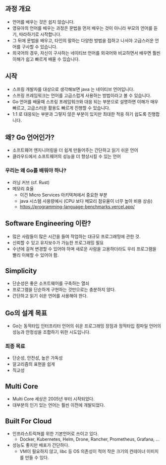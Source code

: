 ## 과정 개요
* 언어를 배우는 것은 쉽지 않습니다. 
* 영유아의 언어를 배우는 과정은 문법을 먼저 배우는 것이 아니라 부모의 언어를 듣기, 따라하기로 시작합니다. 
* 그 뒤에 문법을 배우고, 타인의 말하는 다양한 방법을 접하고 나서야 고급스러운 언어를 구사할 수 있습니다. 
* 외국어의 경우, 자신이 구사하는 네이티브 언어를 외국어와 비교하면서 배우면 훨씬 이해가 쉽고 빠르게 배울 수 있습니다. 

## 시작 
* 스프링 개발자를 대상으로 생각해보면 java 는 네이티브 언어입니다. 
* 스프링 프레임워크는 언어를 고급스럽게 사용하는 방법이라고 볼 수 있습니다. 
* Go 언어를 배울때 스프링 프레임워크와 대응 되는 부분으로 설명하면 이해가 매우 빠르고, 고급스러운 활용도 빠르게 진행할 수 있습니다.
* 1:1 로 대응되는 부분과 그렇지 않은 부분이 있지만 최대한 적응 하기 쉽도록 진행합니다.


## 왜? Go 언어인가?
* 소프트웨어 엔지니어링을 더 쉽게 만들어주는 간단하고 읽기 쉬운 언어
* 클라우드에서 소프트웨어의 성능을 더 향상시킬 수 있는 언어

### 우리는 왜 Go를 배워야 하나?
* 러닝 커브 (cf. Rust)
* 메모리 효율
  * 이건 Micro Services 아키텍쳐에서 중요한 부분
  * java 시스템 사용량예시 (CPU 보다 메모리 점유율이 너무 높아 비용 상승)
  * https://programming-language-benchmarks.vercel.app/

## Software Engineering 이란?
* 많은 사람들이 많은 시간을 들여 작업하는 대규모 프로그래밍에 관한 것.
* 신뢰할 수 있고 유지보수가 가능한 프로그래밍 필요
* 수년에 걸쳐 변경할 수 있어야 하며 새로운 사람을 고용하더라도 우리 프로그램을 빨리 이해할 수 있어야 함.

## Simplicity
* 단순성은 좋은 소프트웨어를 구축하는 열쇠
* 프로그램을 단순하게 구현하는 것만으로는 충분하지 않다.
* 간단하고 읽기 쉬운 언어를 사용해야 한다.

## Go의 설계 목표
* Go는 동적타입 인터프리터 언어의 쉬운 프로그래밍 장점과 정적타입 컴파일 언어의 성능과 안정성을 조합하기 위한 시도입니다. 

### 최종 목료
* 단순성, 안전성, 높은 가독성
* 알고리즘의 표현을 쉽게
* 직교성

## Multi Core
* Multi Core 세상은 2005년 부터 시작되었다.
* 대부분의 인기 있는 언어는 훨씬 이전에 개발되었다.

## Built For Cloud
* 인프라스트럭쳐를 위한 기본언어로 쓰이고 있다. 
  * Docker, Kubernetes, Helm, Drone, Rancher, Prometheus, Grafana, ...
* 성능도 좋지만 배포가 간단하다. 
  * VM이 필요하지 않고, libc 등 OS 의존성이 적어 작은 크기의 컨테이너 이미지를 만들 수 있다.
  


